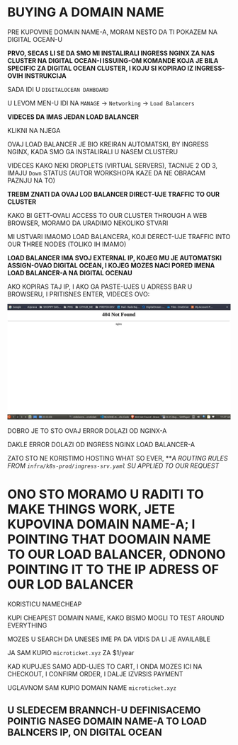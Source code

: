 # BUYING A DOMAIN NAME

PRE KUPOVINE DOMAIN NAME-A, MORAM NESTO DA TI POKAZEM NA DIGITAL OCEAN-U

**PRVO, SECAS LI SE DA SMO MI INSTALIRALI INGRESS NGINX ZA NAS CLUSTER NA DIGITAL OCEAN-I ISSUING-OM KOMANDE KOJA JE BILA SPECIFIC ZA DIGITAL OCEAN CLUSTER, I KOJU SI KOPIRAO IZ INGRESS-OVIH INSTRUKCIJA**

SADA IDI U `DIGITALOCEAN DAHBOARD`

U LEVOM MEN-U IDI NA `MANAGE` -> `Networking` -> `Load Balancers`

**VIDECES DA IMAS JEDAN LOAD BALANCER**

KLIKNI NA NJEGA

OVAJ LOAD BALANCER JE BIO KREIRAN AUTOMATSKI, BY INGRESS NGINX, KADA SMO GA INSTALIRALI U NASEM CLUSTERU

VIDECES KAKO NEKI DROPLETS (VIRTUAL SERVERS), TACNIJE 2 OD 3, IMAJU `Down` STATUS (AUTOR WORKSHOPA KAZE DA NE OBRACAM PAZNJU NA TO)

**TREBM ZNATI DA OVAJ LOD BALANCER DIRECT-UJE TRAFFIC TO OUR CLUSTER**

KAKO BI GETT-OVALI ACCESS TO OUR CLUSTER THROUGH A WEB BROWSER, MORAMO DA URADIMO NEKOLIKO STVARI

MI USTVARI IMAOMO LOAD BALANCERA, KOJI DERECT-UJE TRAFFIC INTO OUR THREE NODES (TOLIKO IH IMAMO)

**LOAD BALANCER IMA SVOJ EXTERNAL IP, KOJEG MU JE AUTOMATSKI ASSIGN-OVAO DIGITAL OCEAN, I KOJEG MOZES NACI PORED IMENA LOAD BALANCER-A NA DIGITAL OCENAU**

AKO KOPIRAS TAJ IP, I AKO GA PASTE-UJES U ADRESS BAR U BROWSERU, I PRITISNES ENTER, VIDECES OVO:

![nginx 404](images/nginex%20404.jpg)

DOBRO JE TO STO OVAJ ERROR DOLAZI OD NGINX-A

DAKLE ERROR DOLAZI OD INGRESS NGINX LOAD BALANCER-A

ZATO STO NE KORISTIMO HOSTING WHAT SO EVER, ***A ROUTING RULES FROM `infra/k8s-prod/ingress-srv.yaml` SU APPLIED TO OUR REQUEST*

# ONO STO MORAMO U RADITI TO MAKE THINGS WORK, JETE KUPOVINA DOMAIN NAME-A; I POINTING THAT DOOMAIN NAME TO OUR LOAD BALANCER, ODNONO POINTING IT TO THE IP ADRESS OF OUR LOD BALANCER

KORISTICU NAMECHEAP

KUPI CHEAPEST DOMAIN NAME, KAKO BISMO MOGLI TO TEST AROUND EVERYTHING

MOZES U SEARCH DA UNESES IME PA DA VIDIS DA LI JE AVAILABLE

JA SAM KUPIO `microticket.xyz` ZA $1/year

KAD KUPUJES SAMO ADD-UJES TO CART, I ONDA MOZES ICI NA CHECKOUT, I CONFIRM ORDER, I DALJE IZVRSIS PAYMENT

UGLAVNOM SAM KUPIO DOMAIN NAME `microticket.xyz`

## U SLEDECEM BRANNCH-U DEFINISACEMO POINTIG NASEG DOMAIN NAME-A TO LOAD BALNCERS IP, ON DIGITAL OCEAN

